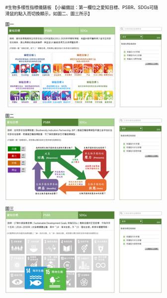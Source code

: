 #生物多樣性指標儀錶板
【小編備註：第一欄位之愛知目標、PSBR、SDGs可隨滑鼠的點入而切換顯示，如圖二、圖三所示】

圖一
![Aichi](https://github.com/TaiBON/portal_webpages/blob/master/images/indicator/Framwork-Aichi%20target_news.jpg?raw=true)

圖二
![PSBR](https://github.com/TaiBON/portal_webpages/blob/master/images/indicator/Framwork-PSBR_news.jpg?raw=true)

圖三
![SDGs](https://github.com/TaiBON/portal_webpages/blob/master/images/indicator/Framwork-SDGs_news.jpg?raw=true)
